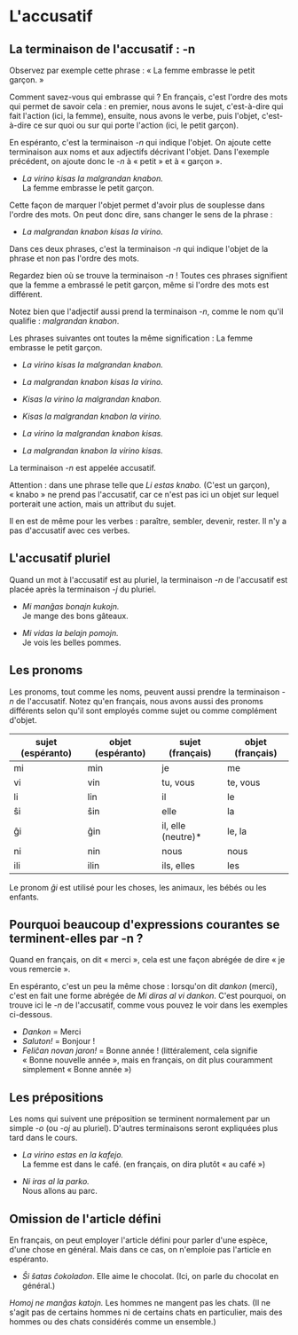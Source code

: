 # L'accusatif

## La terminaison de l'accusatif : -n

Observez par exemple cette phrase : « La femme embrasse le petit garçon. »

Comment savez-vous qui embrasse qui ? En français, c'est l'ordre des mots qui permet de savoir cela : en premier, nous avons le sujet, c'est-à-dire qui fait l'action (ici, la femme), ensuite, nous avons le verbe, puis l'objet, c'est-à-dire ce sur quoi ou sur qui porte l'action (ici, le petit garçon).

En espéranto, c'est la terminaison *-n* qui indique l'objet. On ajoute cette terminaison aux noms et aux adjectifs décrivant l'objet. Dans l'exemple précédent, on ajoute donc le *-n* à « petit » et à « garçon ».

- _La virino kisas la malgrandan knabon._\
  La femme embrasse le petit garçon.

Cette façon de marquer l'objet permet d'avoir plus de souplesse dans l'ordre des mots. On peut donc dire, sans changer le sens de la phrase :

- _La malgrandan knabon kisas la virino._

Dans ces deux phrases, c'est la terminaison *-n* qui indique l'objet de la phrase et non pas l'ordre des mots.

Regardez bien où se trouve la terminaison *-n* ! Toutes ces phrases signifient que la femme a embrassé le petit garçon, même si l'ordre des mots est différent.

Notez bien que l'adjectif aussi prend la terminaison *-n*, comme le nom qu'il qualifie : *malgrandan knabon*.

Les phrases suivantes ont toutes la même signification : La femme embrasse le petit garçon.

- _La virino kisas la malgrandan knabon._

- _La malgrandan knabon kisas la virino._

- _Kisas la virino la malgrandan knabon._

- _Kisas la malgrandan knabon la virino._

- _La virino la malgrandan knabon kisas._

- _La malgrandan knabon la virino kisas._

La terminaison *-n* est appelée accusatif.

Attention : dans une phrase telle que *Li estas knabo.* (C'est un garçon), « knabo » ne prend pas l'accusatif, car ce n'est pas ici un objet sur lequel porterait une action, mais un attribut du sujet.

Il en est de même pour les verbes : paraître, sembler, devenir, rester. Il n'y a pas d'accusatif avec ces verbes.

## L'accusatif pluriel

Quand un mot à l'accusatif est au pluriel, la terminaison *-n* de l'accusatif est placée après la terminaison *-j* du pluriel.

- _Mi manĝas bonajn kukojn._\
  Je mange des bons gâteaux.

- _Mi vidas la belajn pomojn._\
  Je vois les belles pommes.

## Les pronoms

Les pronoms, tout comme les noms, peuvent aussi prendre la terminaison *-n* de l'accusatif. Notez qu'en français, nous avons aussi des pronoms différents selon qu'il sont employés comme sujet ou comme complément d'objet.

| sujet (espéranto) | objet (espéranto) | sujet (français)    | objet (français) |
| ----------------- | ----------------- | ------------------- | ---------------- |
| mi                | min               | je                  | me               |
| vi                | vin               | tu, vous            | te, vous         |
| li                | lin               | il                  | le               |
| ŝi                | ŝin               | elle                | la               |
| ĝi                | ĝin               | il, elle (neutre)\* | le, la           |
| ni                | nin               | nous                | nous             |
| ili               | ilin              | ils, elles          | les              |

Le pronom *ĝi* est utilisé pour les choses, les animaux, les bébés ou les enfants.

## Pourquoi beaucoup d'expressions courantes se terminent-elles par -n ?

Quand en français, on dit « merci », cela est une façon abrégée de dire « je vous remercie ».

En espéranto, c'est un peu la même chose : lorsqu'on dit *dankon* (merci), c'est en fait une forme abrégée de *Mi diras al vi dankon*. C'est pourquoi, on trouve ici le *-n* de l'accusatif, comme vous pouvez le voir dans les exemples ci-dessous.

- *Dankon* = Merci
- *Saluton!* = Bonjour !
- *Feliĉan novan jaron!* = Bonne année ! (littéralement, cela signifie « Bonne nouvelle année », mais en français, on dit plus couramment simplement « Bonne année »)

## Les prépositions

Les noms qui suivent une préposition se terminent normalement par un simple *-o* (ou *-oj* au pluriel). D'autres terminaisons seront expliquées plus tard dans le cours.

- _La virino estas en la kafejo._\
  La femme est dans le café. (en français, on dira plutôt « au café »)

- _Ni iras al la parko._\
  Nous allons au parc.

## Omission de l'article défini

En français, on peut employer l'article défini pour parler d'une espèce, d'une chose en général. Mais dans ce cas, on n'emploie pas l'article en espéranto.

- _Ŝi ŝatas ĉokoladon_. Elle aime le chocolat. (Ici, on parle du chocolat en général.)

*Homoj ne manĝas katojn.* Les hommes ne mangent pas les chats. (Il ne s'agit pas de certains hommes ni de certains chats en particulier, mais des hommes ou des chats considérés comme un ensemble.)
